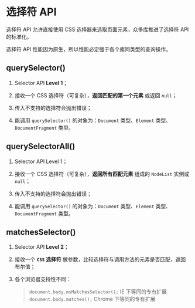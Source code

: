 # 选择符 API
选择符 API 允许直接使用 CSS 选择器来选取页面元素，众多库推进了选择符 API 的标准化。

选择符 API 性能因为原生，所以性能必定强于各个库同类型的查询操作。

## querySelector()
1. Selector API **Level 1**；

2. 接收一个 CSS 选择符（可复杂），**返回匹配的第一个元素** 或返回 `null`；

3. 传入不支持的选择符会抛出错误；

4. 能调用 `querySelector()` 的对象为：`Document` 类型、`Element` 类型、`DocumentFragment` 类型。


## querySelectorAll()
1. Selector API Level 1；

2. 接收一个 CSS 选择符（可复杂），**返回所有匹配元素** 组成的 `NodeList` 实例或 `null`；

3. 传入不支持的选择符会抛出错误；

4. 能调用 `querySelector()` 的对象为：`Document` 类型、`Element` 类型、`DocumentFragment` 类型。

## matchesSelector()
1. Selector API **Level 2**；

2. 接收一个 **`CSS` 选择符** 做参数，比较选择符与调用方法的元素是否匹配，返回布尔值；

3. 各个浏览器支持性不同：
    > `document.body.msMatchesSelector();` IE 下等同的专有扩展
    `document.body.matches();` Chrome 下等同的专有扩展
